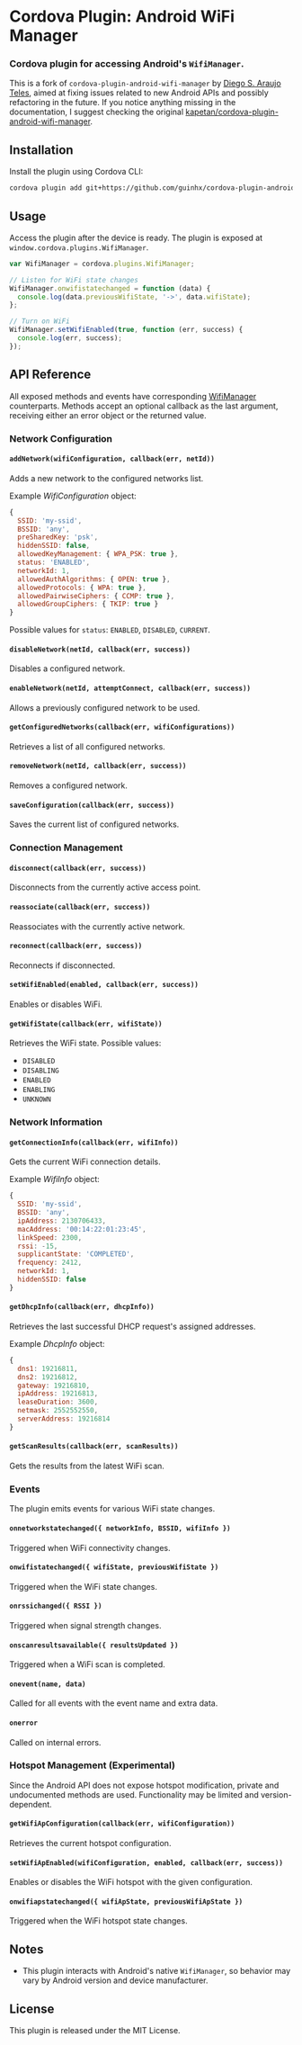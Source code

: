 # Cordova Plugin: Android WiFi Manager

### Cordova plugin for accessing Android's `WifiManager`.

This is a fork of `cordova-plugin-android-wifi-manager` by [Diego S. Araujo Teles](https://github.com/guinhx), aimed at fixing issues related to new Android APIs and possibly refactoring in the future. If you notice anything missing in the documentation, I suggest checking the original [kapetan/cordova-plugin-android-wifi-manager](https://github.com/kapetan/cordova-plugin-android-wifi-manager).

## Installation

Install the plugin using Cordova CLI:
```sh
cordova plugin add git+https://github.com/guinhx/cordova-plugin-android-wifi-manager.git
```

## Usage

Access the plugin after the device is ready. The plugin is exposed at `window.cordova.plugins.WifiManager`.

```javascript
var WifiManager = cordova.plugins.WifiManager;

// Listen for WiFi state changes
WifiManager.onwifistatechanged = function (data) {
  console.log(data.previousWifiState, '->', data.wifiState);
};

// Turn on WiFi
WifiManager.setWifiEnabled(true, function (err, success) {
  console.log(err, success);
});
```

## API Reference

All exposed methods and events have corresponding [WifiManager](https://developer.android.com/reference/android/net/wifi/WifiManager.html) counterparts. Methods accept an optional callback as the last argument, receiving either an error object or the returned value.

### Network Configuration

#### `addNetwork(wifiConfiguration, callback(err, netId))`
Adds a new network to the configured networks list.

Example *WifiConfiguration* object:
```javascript
{
  SSID: 'my-ssid',
  BSSID: 'any',
  preSharedKey: 'psk',
  hiddenSSID: false,
  allowedKeyManagement: { WPA_PSK: true },
  status: 'ENABLED',
  networkId: 1,
  allowedAuthAlgorithms: { OPEN: true },
  allowedProtocols: { WPA: true },
  allowedPairwiseCiphers: { CCMP: true },
  allowedGroupCiphers: { TKIP: true }
}
```
Possible values for `status`: `ENABLED`, `DISABLED`, `CURRENT`.

#### `disableNetwork(netId, callback(err, success))`
Disables a configured network.

#### `enableNetwork(netId, attemptConnect, callback(err, success))`
Allows a previously configured network to be used.

#### `getConfiguredNetworks(callback(err, wifiConfigurations))`
Retrieves a list of all configured networks.

#### `removeNetwork(netId, callback(err, success))`
Removes a configured network.

#### `saveConfiguration(callback(err, success))`
Saves the current list of configured networks.

### Connection Management

#### `disconnect(callback(err, success))`
Disconnects from the currently active access point.

#### `reassociate(callback(err, success))`
Reassociates with the currently active network.

#### `reconnect(callback(err, success))`
Reconnects if disconnected.

#### `setWifiEnabled(enabled, callback(err, success))`
Enables or disables WiFi.

#### `getWifiState(callback(err, wifiState))`
Retrieves the WiFi state. Possible values:
- `DISABLED`
- `DISABLING`
- `ENABLED`
- `ENABLING`
- `UNKNOWN`

### Network Information

#### `getConnectionInfo(callback(err, wifiInfo))`
Gets the current WiFi connection details.

Example *WifiInfo* object:
```javascript
{
  SSID: 'my-ssid',
  BSSID: 'any',
  ipAddress: 2130706433,
  macAddress: '00:14:22:01:23:45',
  linkSpeed: 2300,
  rssi: -15,
  supplicantState: 'COMPLETED',
  frequency: 2412,
  networkId: 1,
  hiddenSSID: false
}
```

#### `getDhcpInfo(callback(err, dhcpInfo))`
Retrieves the last successful DHCP request's assigned addresses.

Example *DhcpInfo* object:
```javascript
{
  dns1: 19216811,
  dns2: 19216812,
  gateway: 19216810,
  ipAddress: 19216813,
  leaseDuration: 3600,
  netmask: 2552552550,
  serverAddress: 19216814
}
```

#### `getScanResults(callback(err, scanResults))`
Gets the results from the latest WiFi scan.

### Events

The plugin emits events for various WiFi state changes.

#### `onnetworkstatechanged({ networkInfo, BSSID, wifiInfo })`
Triggered when WiFi connectivity changes.

#### `onwifistatechanged({ wifiState, previousWifiState })`
Triggered when the WiFi state changes.

#### `onrssichanged({ RSSI })`
Triggered when signal strength changes.

#### `onscanresultsavailable({ resultsUpdated })`
Triggered when a WiFi scan is completed.

#### `onevent(name, data)`
Called for all events with the event name and extra data.

#### `onerror`
Called on internal errors.

### Hotspot Management (Experimental)

Since the Android API does not expose hotspot modification, private and undocumented methods are used. Functionality may be limited and version-dependent.

#### `getWifiApConfiguration(callback(err, wifiConfiguration))`
Retrieves the current hotspot configuration.

#### `setWifiApEnabled(wifiConfiguration, enabled, callback(err, success))`
Enables or disables the WiFi hotspot with the given configuration.

#### `onwifiapstatechanged({ wifiApState, previousWifiApState })`
Triggered when the WiFi hotspot state changes.

## Notes
- This plugin interacts with Android's native `WifiManager`, so behavior may vary by Android version and device manufacturer.

## License
This plugin is released under the MIT License.